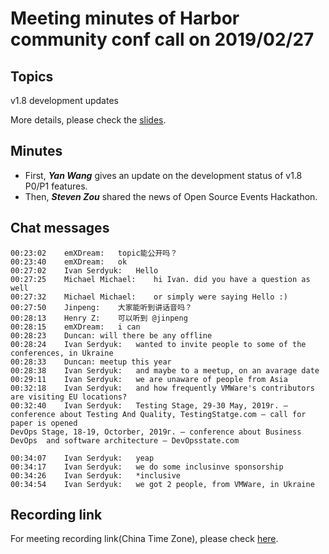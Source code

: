 # Meeting minutes of Harbor community conf call on 2019/02/27

## Topics

v1.8 development updates

More details, please check the [slides](./community_call_2019-02-27.pptx).

## Minutes

* First, **_Yan Wang_** gives an update on the development status of v1.8 P0/P1 features.
* Then, **_Steven Zou_** shared the news of Open Source Events Hackathon.

## Chat messages

```
00:23:02	emXDream:	topic能公开吗？
00:23:40	emXDream:	ok
00:27:02	Ivan Serdyuk:	Hello
00:27:25	Michael Michael:	hi Ivan. did you have a question as well
00:27:32	Michael Michael:	or simply were saying Hello :)
00:27:50	Jinpeng:	大家能听到讲话音吗？
00:28:13	Henry Z:	可以听到 @jinpeng
00:28:15	emXDream:	i can
00:28:23	Duncan:	will there be any offline
00:28:24	Ivan Serdyuk:	wanted to invite people to some of the conferences, in Ukraine
00:28:33	Duncan:	meetup this year
00:28:38	Ivan Serdyuk:	and maybe to a meetup, on an avarage date
00:29:11	Ivan Serdyuk:	we are unaware of people from Asia 
00:32:18	Ivan Serdyuk:	and how frequently VMWare's contributors are visiting EU locations?
00:32:40	Ivan Serdyuk:	Testing Stage, 29-30 May, 2019г. – conference about Testing And Quality, TestingStatge.com – call for paper is opened
DevOps Stage, 18-19, Octorber, 2019г. – conference about Business DevOps  and software architecture – DevOpsstate.com

00:34:07	Ivan Serdyuk:	yeap
00:34:17	Ivan Serdyuk:	we do some inclusinve sponsorship
00:34:26	Ivan Serdyuk:	*inclusive
00:34:54	Ivan Serdyuk:	we got 2 people, from VMWare, in Ukraine
```

## Recording link

For meeting recording link(China Time Zone), please check [here](https://zoom.us/recording/share/r9yAq3gKQ4z6zhHtORTCCHu3tiwGAFACd060ijRQIm-wIumekTziMw).
